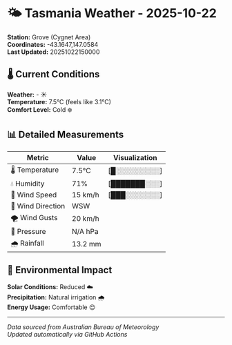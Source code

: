 # 🌤️ Tasmania Weather - 2025-10-22

**Station:** Grove (Cygnet Area)  
**Coordinates:** -43.1647,147.0584  
**Last Updated:** 20251022150000

## 🌡️ Current Conditions

**Weather:** - ☀️  
**Temperature:** 7.5°C (feels like 3.1°C)  
**Comfort Level:** Cold ❄️

## 📊 Detailed Measurements

| Metric | Value | Visualization |
|--------|-------|---------------|
| 🌡️ Temperature | 7.5°C | [█░░░░░░░░░] |
| 💧 Humidity | 71% | [███████░░░] |
| 💨 Wind Speed | 15 km/h | [███░░░░░░░] |
| 🧭 Wind Direction | WSW | |
| 🌪️ Wind Gusts | 20 km/h | |
| 🔽 Pressure | N/A hPa | |
| 🌧️ Rainfall | 13.2 mm | |

## 🌱 Environmental Impact

**Solar Conditions:** Reduced ☁️  
**Precipitation:** Natural irrigation 🌧️  
**Energy Usage:** Comfortable 😌

---
*Data sourced from Australian Bureau of Meteorology*  
*Updated automatically via GitHub Actions*
